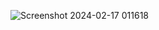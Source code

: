 ![Screenshot 2024-02-17 011618](https://github.com/bibhas12345/flipkat-landing-page/assets/94750680/fd7247d1-4295-43e9-bdd3-efd4f329b238)
